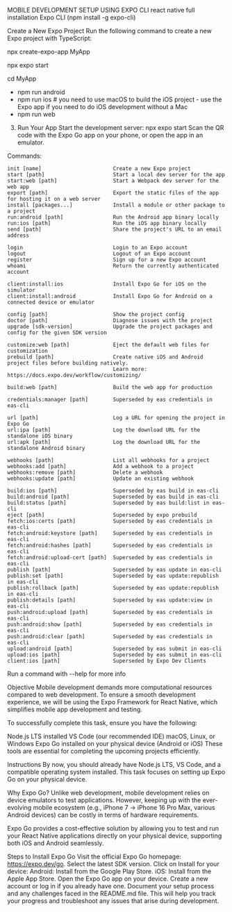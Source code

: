 MOBILE DEVELOPMENT SETUP USING EXPO CLI
react native full installation
Expo CLI (npm install -g expo-cli)

Create a New Expo Project
Run the following command to create a new Expo project with TypeScript: 

npx create-expo-app MyApp

npx expo start

cd MyApp
- npm run android
- npm run ios # you need to use macOS to build the iOS project - use the Expo app if you need to do iOS development without a Mac
- npm run web

3. Run Your App
Start the development server: npx expo start Scan the QR code with the Expo Go app on your phone, or open the app in an emulator.



 
 
 
  Commands:

    init [name]                       Create a new Expo project
    start [path]                      Start a local dev server for the app
    start:web [path]                  Start a Webpack dev server for the web app
    export [path]                     Export the static files of the app for hosting it on a web server
    install [packages...]             Install a module or other package to a project
    run:android [path]                Run the Android app binary locally
    run:ios [path]                    Run the iOS app binary locally
    send [path]                       Share the project's URL to an email address

    login                             Login to an Expo account
    logout                            Logout of an Expo account
    register                          Sign up for a new Expo account
    whoami                            Return the currently authenticated account

    client:install:ios                Install Expo Go for iOS on the simulator
    client:install:android            Install Expo Go for Android on a connected device or emulator

    config [path]                     Show the project config
    doctor [path]                     Diagnose issues with the project
    upgrade [sdk-version]             Upgrade the project packages and config for the given SDK version

    customize:web [path]              Eject the default web files for customization
    prebuild [path]                   Create native iOS and Android project files before building natively.      
                                      Learn more: https://docs.expo.dev/workflow/customizing/

    build:web [path]                  Build the web app for production

    credentials:manager [path]        Superseded by eas credentials in eas-cli

    url [path]                        Log a URL for opening the project in Expo Go
    url:ipa [path]                    Log the download URL for the standalone iOS binary
    url:apk [path]                    Log the download URL for the standalone Android binary

    webhooks [path]                   List all webhooks for a project
    webhooks:add [path]               Add a webhook to a project
    webhooks:remove [path]            Delete a webhook
    webhooks:update [path]            Update an existing webhook

    build:ios [path]                  Superseded by eas build in eas-cli
    build:android [path]              Superseded by eas build in eas-cli
    build:status [path]               Superseded by eas build:list in eas-cli
    eject [path]                      Superseded by expo prebuild
    fetch:ios:certs [path]            Superseded by eas credentials in eas-cli
    fetch:android:keystore [path]     Superseded by eas credentials in eas-cli
    fetch:android:hashes [path]       Superseded by eas credentials in eas-cli
    fetch:android:upload-cert [path]  Superseded by eas credentials in eas-cli
    publish [path]                    Superseded by eas update in eas-cli
    publish:set [path]                Superseded by eas update:republish in eas-cli
    publish:rollback [path]           Superseded by eas update:republish in eas-cli
    publish:details [path]            Superseded by eas update:view in eas-cli
    push:android:upload [path]        Superseded by eas credentials in eas-cli
    push:android:show [path]          Superseded by eas credentials in eas-cli
    push:android:clear [path]         Superseded by eas credentials in eas-cli
    upload:android [path]             Superseded by eas submit in eas-cli
    upload:ios [path]                 Superseded by eas submit in eas-cli
    client:ios [path]                 Superseded by Expo Dev Clients

  Run a command with --help for more info




  Objective
Mobile development demands more computational resources compared to web development. To ensure a smooth development experience, we will be using the Expo Framework for React Native, which simplifies mobile app development and testing.

To successfully complete this task, ensure you have the following:

Node.js LTS installed
VS Code (our recommended IDE)
macOS, Linux, or Windows
Expo Go installed on your physical device (Android or iOS)
These tools are essential for completing the upcoming projects efficiently.

Instructions
By now, you should already have Node.js LTS, VS Code, and a compatible operating system installed. This task focuses on setting up Expo Go on your physical device.

Why Expo Go?
Unlike web development, mobile development relies on device emulators to test applications. However, keeping up with the ever-evolving mobile ecosystem (e.g., iPhone 7 → iPhone 16 Pro Max, various Android devices) can be costly in terms of hardware requirements.

Expo Go provides a cost-effective solution by allowing you to test and run your React Native applications directly on your physical device, supporting both iOS and Android seamlessly.

Steps to Install Expo Go
Visit the official Expo Go homepage: https://expo.dev/go.
Select the latest SDK version.
Click on Install for your device:
Android: Install from the Google Play Store.
iOS: Install from the Apple App Store.
Open the Expo Go app on your device.
Create a new account or log in if you already have one.
Document your setup process and any challenges faced in the README.md file. This will help you track your progress and troubleshoot any issues that arise during development.